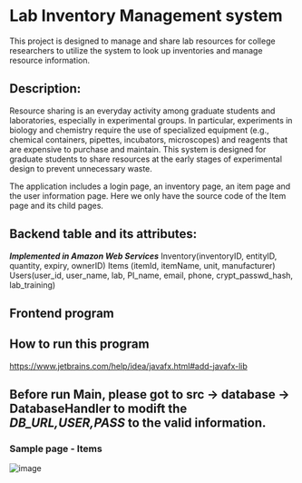 # Lab Inventory Management system 
This project is designed to manage and share lab resources for college researchers to utilize the system to look up inventories and manage resource information.

## Description:
Resource sharing is an everyday activity among graduate students and laboratories, especially in experimental groups. In particular, experiments in biology and chemistry require the use of specialized equipment (e.g., chemical containers, pipettes, incubators, microscopes) and reagents that are expensive to purchase and maintain. This system is designed for graduate students to share resources at the early stages of experimental design to prevent unnecessary waste. 

The application includes a login page, an inventory page, an item page and the user information page. Here we only have the source code of the Item page and its child pages.

## Backend table and its attributes:
***Implemented in Amazon Web Services***
Inventory(inventoryID, entityID, quantity, expiry, ownerID)
Items (itemId, itemName, unit, manufacturer)
Users(user_id, user_name, lab, PI_name, email, phone, crypt_passwd_hash, lab_training)

## Frontend program
## How to run this program
https://www.jetbrains.com/help/idea/javafx.html#add-javafx-lib
## Before run Main, please got to src -> database -> DatabaseHandler to modift the _DB_URL,USER,PASS_ to the valid information.

### Sample page - Items 
![image](https://user-images.githubusercontent.com/73818437/110751494-c6ac8680-81f8-11eb-8d23-0b711c4b8cfc.png)




